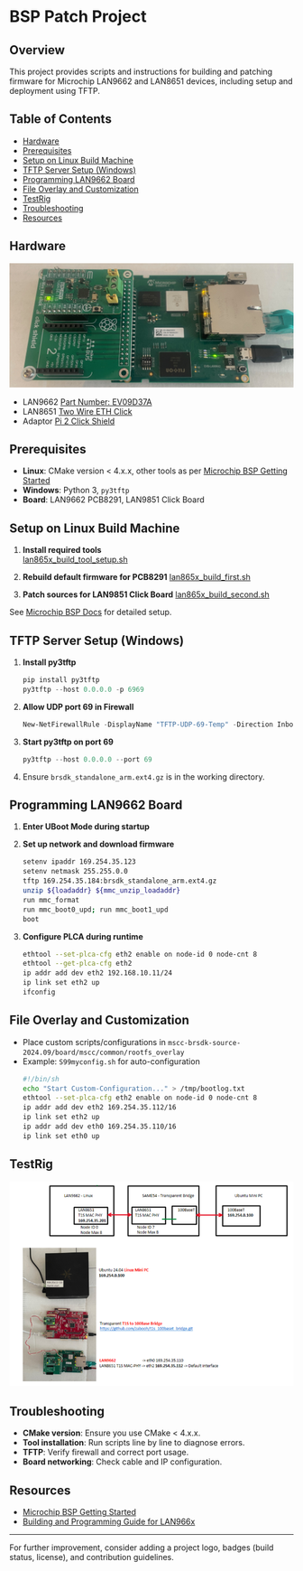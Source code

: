 # BSP Patch Project

## Overview
This project provides scripts and instructions for building and patching firmware for Microchip LAN9662 and LAN8651 devices, including setup and deployment using TFTP.

## Table of Contents
- [Hardware](#hardware)
- [Prerequisites](#prerequisites)
- [Setup on Linux Build Machine](#setup-on-linux-build-machine)
- [TFTP Server Setup (Windows)](#tftp-server-setup-windows)
- [Programming LAN9662 Board](#programming-lan9662-board)
- [File Overlay and Customization](#file-overlay-and-customization)
- [TestRig](#testrig)
- [Troubleshooting](#troubleshooting)
- [Resources](#resources)

## Hardware
<img src="Hardware.png" alt="Mein Logo" width="600">

- LAN9662  [Part Number: EV09D37A](https://www.microchip.com/en-us/development-tool/EV09D37A) 
- LAN8651  [Two Wire ETH Click](https://www.mikroe.com/two-wire-eth-click?srsltid=AfmBOopDht3M9EdZrYNWR_S_Tvb6l829HyGevOKJYZZs3my2bkcNKJjx)
- Adaptor [Pi 2 Click Shield](https://www.mikroe.com/pi-2-click-shield)

## Prerequisites
- **Linux**: CMake version < 4.x.x, other tools as per [Microchip BSP Getting Started](https://microchip-ung.github.io/bsp-doc/bsp/2025.03/getting-started.html)
- **Windows**: Python 3, `py3tftp`
- **Board**: LAN9662 PCB8291, LAN9851 Click Board

## Setup on Linux Build Machine

1. **Install required tools**   
   [lan865x_build_tool_setup.sh](lan865x_build_tool_setup.sh)

2. **Rebuild default firmware for PCB8291**
   [lan865x_build_first.sh](./lan865x_build_first.sh)

3. **Patch sources for LAN9851 Click Board**
   [lan865x_build_second.sh](./lan865x_build_second.sh)


See [Microchip BSP Docs](https://microchip-ung.github.io/bsp-doc/bsp/2025.03/getting-started.html) for detailed setup.

## TFTP Server Setup (Windows)

1. **Install py3tftp**
   ```powershell
   pip install py3tftp
   py3tftp --host 0.0.0.0 -p 6969
   ```

2. **Allow UDP port 69 in Firewall**
   ```powershell
   New-NetFirewallRule -DisplayName "TFTP-UDP-69-Temp" -Direction Inbound -Action Allow -Protocol UDP -LocalPort 69
   ```

3. **Start py3tftp on port 69**
   ```powershell
   py3tftp --host 0.0.0.0 --port 69
   ```

4. Ensure `brsdk_standalone_arm.ext4.gz` is in the working directory.

## Programming LAN9662 Board

1. **Enter UBoot Mode during startup**
2. **Set up network and download firmware**
   ```bash
   setenv ipaddr 169.254.35.123
   setenv netmask 255.255.0.0
   tftp 169.254.35.184:brsdk_standalone_arm.ext4.gz
   unzip ${loadaddr} ${mmc_unzip_loadaddr}
   run mmc_format
   run mmc_boot0_upd; run mmc_boot1_upd
   boot
   ```

3. **Configure PLCA during runtime**
   ```bash
   ethtool --set-plca-cfg eth2 enable on node-id 0 node-cnt 8
   ethtool --get-plca-cfg eth2
   ip addr add dev eth2 192.168.10.11/24
   ip link set eth2 up
   ifconfig
   ```

## File Overlay and Customization

- Place custom scripts/configurations in `mscc-brsdk-source-2024.09/board/mscc/common/rootfs_overlay`
- Example: `S99myconfig.sh` for auto-configuration
  ```bash
  #!/bin/sh
  echo "Start Custom-Configuration..." > /tmp/bootlog.txt
  ethtool --set-plca-cfg eth2 enable on node-id 0 node-cnt 8
  ip addr add dev eth2 169.254.35.112/16
  ip link set eth2 up
  ip addr add dev eth0 169.254.35.110/16
  ip link set eth0 up
  ```

## TestRig
<img src="TestRig.png" alt="Test Rig" width="600">

## Troubleshooting

- **CMake version**: Ensure you use CMake < 4.x.x.
- **Tool installation**: Run scripts line by line to diagnose errors.
- **TFTP**: Verify firewall and correct port usage.
- **Board networking**: Check cable and IP configuration.

## Resources

- [Microchip BSP Getting Started](https://microchip-ung.github.io/bsp-doc/bsp/2025.03/getting-started.html)
- [Building and Programming Guide for LAN966x](https://microchip.my.site.com/s/article/Step-by-step-guide-in-building-a-standalone-image-for-LAN966x-and-programming-it-to-EVB-LAN9662)

---

For further improvement, consider adding a project logo, badges (build status, license), and contribution guidelines.
